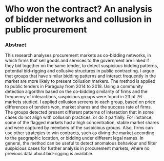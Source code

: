 # Who won the contract? An analysis of bidder networks and collusion in public procurement

### Abstract


This research analyses procurement markets as co-bidding networks, in which firms that sell goods and services to the government are linked if they bid together on the same tender, to detect suspicious bidding patterns, potential bid-rigging and collusive structures in public contracting.  I argue that groups that have similar bidding patterns and interact frequently in the market are more likely to present collusion markers.  The method is applied to public tenders in Paraguay from 2014 to 2018. Using a community detection algorithm based on the co-bidding similarity of firms and the frequency of interactions, suspicious groups were found in 23 of 76 markets studied.  I applied collusion screens to each group, based on price differences of tenders won, market shares and the success rate of firms.  The groups detected present different patterns of interaction that in some cases do not align with collusion practices, or do it partially.  For instance, some of the flagged markets had a high concentration, stable market shares and were captured by members of the suspicious groups. Also, firms can use other strategies to win contracts, such as diving the market according to the geographic location, or bidding under different legal names.  In general, the method can be useful to detect anomalous behaviour and filter suspicious cases for further analysis in procurement markets, where no previous data about bid-rigging is available. 
